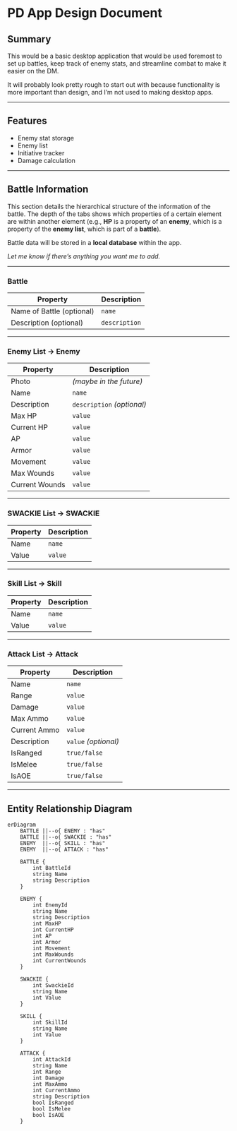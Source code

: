# PD App Design Document

## Summary
This would be a basic desktop application that would be used foremost to set up battles, keep track of enemy stats, and streamline combat to make it easier on the DM.  

It will probably look pretty rough to start out with because functionality is more important than design, and I’m not used to making desktop apps.

---

## Features
- Enemy stat storage  
- Enemy list  
- Initiative tracker  
- Damage calculation  

---

## Battle Information
This section details the hierarchical structure of the information of the battle. The depth of the tabs shows which properties of a certain element are within another element (e.g., **HP** is a property of an **enemy**, which is a property of the **enemy list**, which is part of a **battle**).  

Battle data will be stored in a **local database** within the app.  

*Let me know if there’s anything you want me to add.*

---

### Battle
| Property                | Description   |
|--------------------------|---------------|
| Name of Battle (optional) | `name`        |
| Description (optional)    | `description` |

---

### Enemy List → Enemy
| Property        | Description             |
|-----------------|-------------------------|
| Photo           | *(maybe in the future)* |
| Name            | `name`                  |
| Description     | `description` *(optional)* |
| Max HP          | `value`                 |
| Current HP      | `value`                 |
| AP              | `value`                 |
| Armor           | `value`                 |
| Movement        | `value`                 |
| Max Wounds      | `value`                 |
| Current Wounds  | `value`                 |

---

### SWACKIE List → SWACKIE
| Property | Description |
|----------|-------------|
| Name     | `name`      |
| Value    | `value`     |

---

### Skill List → Skill
| Property | Description |
|----------|-------------|
| Name     | `name`      |
| Value    | `value`     |

---

### Attack List → Attack
| Property        | Description |
|-----------------|-------------|
| Name            | `name`      |
| Range           | `value`     |
| Damage          | `value`     |
| Max Ammo        | `value`     |
| Current Ammo    | `value`     |
| Description     | `value` *(optional)* |
| IsRanged        | `true/false` |
| IsMelee         | `true/false` |
| IsAOE           | `true/false` |

---

## Entity Relationship Diagram

```mermaid
erDiagram
    BATTLE ||--o{ ENEMY : "has"
    BATTLE ||--o{ SWACKIE : "has"
    ENEMY  ||--o{ SKILL : "has"
    ENEMY  ||--o{ ATTACK : "has"

    BATTLE {
        int BattleId
        string Name
        string Description
    }

    ENEMY {
        int EnemyId
        string Name
        string Description
        int MaxHP
        int CurrentHP
        int AP
        int Armor
        int Movement
        int MaxWounds
        int CurrentWounds
    }

    SWACKIE {
        int SwackieId
        string Name
        int Value
    }

    SKILL {
        int SkillId
        string Name
        int Value
    }

    ATTACK {
        int AttackId
        string Name
        int Range
        int Damage
        int MaxAmmo
        int CurrentAmmo
        string Description
        bool IsRanged
        bool IsMelee
        bool IsAOE
    }

